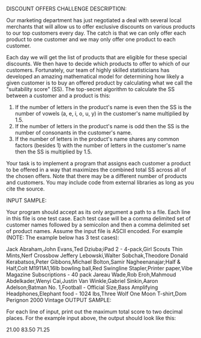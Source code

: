 DISCOUNT OFFERS
CHALLENGE DESCRIPTION:


Our marketing department has just negotiated a deal with several local merchants that will allow us to offer exclusive discounts on various products to our top customers every day. The catch is that we can only offer each product to one customer and we may only offer one product to each customer.

Each day we will get the list of products that are eligible for these special discounts. We then have to decide which products to offer to which of our customers. Fortunately, our team of highly skilled statisticians has developed an amazing mathematical model for determining how likely a given customer is to buy an offered product by calculating what we call the "suitability score" (SS). The top-secret algorithm to calculate the SS between a customer and a product is this: 

1. If the number of letters in the product's name is even then the SS is the number of vowels (a, e, i, o, u, y) in the customer's name multiplied by 1.5. 
2. If the number of letters in the product's name is odd then the SS is the number of consonants in the customer's name. 
3. If the number of letters in the product's name shares any common factors (besides 1) with the number of letters in the customer's name then the SS is multiplied by 1.5. 

Your task is to implement a program that assigns each customer a product to be offered in a way that maximizes the combined total SS across all of the chosen offers. Note that there may be a different number of products and customers. You may include code from external libraries as long as you cite the source.

INPUT SAMPLE:

Your program should accept as its only argument a path to a file. Each line in this file is one test case. Each test case will be a comma delimited set of customer names followed by a semicolon and then a comma delimited set of product names. Assume the input file is ASCII encoded. For example (NOTE: The example below has 3 test cases): 

Jack Abraham,John Evans,Ted Dziuba;iPad 2 - 4-pack,Girl Scouts Thin Mints,Nerf Crossbow
Jeffery Lebowski,Walter Sobchak,Theodore Donald Kerabatsos,Peter Gibbons,Michael Bolton,Samir Nagheenanajar;Half & Half,Colt M1911A1,16lb bowling ball,Red Swingline Stapler,Printer paper,Vibe Magazine Subscriptions - 40 pack
Jareau Wade,Rob Eroh,Mahmoud Abdelkader,Wenyi Cai,Justin Van Winkle,Gabriel Sinkin,Aaron Adelson;Batman No. 1,Football - Official Size,Bass Amplifying Headphones,Elephant food - 1024 lbs,Three Wolf One Moon T-shirt,Dom Perignon 2000 Vintage
OUTPUT SAMPLE:

For each line of input, print out the maximum total score to two decimal places. For the example input above, the output should look like this:

21.00
83.50
71.25